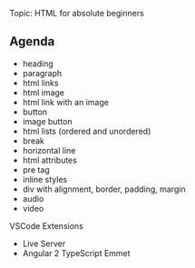 Topic: HTML for absolute beginners

Agenda
--------

* heading
* paragraph
* html links
* html image
* html link with an image
* button
* image button
* html lists (ordered and unordered)
* break
* horizontal line
* html attributes
* pre tag
* inline styles
* div with alignment, border, padding, margin
* audio
* video

VSCode Extensions
* Live Server
* Angular 2 TypeScript Emmet